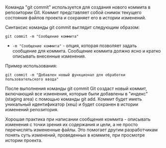 Команда "git commit" используется для создания нового коммита в репозитории Git. Коммит представляет собой снимок текущего состояния файлов проекта и сохраняет его в истории изменений.

Синтаксис команды git commit выглядит следующим образом:

```
git commit -m "Сообщение коммита"
```

- `-m "Сообщение коммита"` - опция, которая позволяет задать сообщение для коммита. Сообщение коммита должно ясно и кратко описывать внесенные изменения.

Пример использования:

```
git commit -m "Добавлен новый функционал для обработки пользовательского ввода"
```

После выполнения команды git commit Git создаст новый коммит, включающий все изменения, которые были добавлены в "индекс" (staging area) с помощью команды git add. Коммит будет иметь уникальный идентификатор (хеш) и будет сохранен в истории изменений репозитория.

Хорошая практика при написании сообщения коммита - описывать изменения с точки зрения их содержания и цели, а не просто перечислять измененные файлы. Это помогает другим разработчикам понять суть изменений, проведенных в коммите, при просмотре истории проекта.
